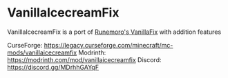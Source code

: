 # VanillaIcecreamFix

VanillaIcecreamFix is a port of [Runemoro's VanillaFix](https://github.com/DimensionalDevelopment/VanillaFix) with addition features

CurseForge: https://legacy.curseforge.com/minecraft/mc-mods/vanillaicecreamfix
Modrinth: https://modrinth.com/mod/vanillaicecreamfix
Discord: https://discord.gg/MDrhhGAYqF   
